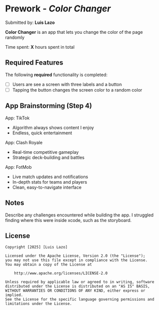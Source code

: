 # Prework - *Color Changer*

Submitted by: **Luis Lazo**

**Color Changer** is an app that lets you change the color of the page randomly

Time spent: **X** hours spent in total

## Required Features

The following **required** functionality is completed:

- [ ] Users are see a screen with three labels and a button
- [ ] Tapping the button changes the screen color to a random color
 
## App Brainstorming (Step 4)

App: TikTok
- Algorithm always shows content I enjoy
- Endless, quick entertainment

App: Clash Royale
- Real-time competitive gameplay
- Strategic deck-building and battles

App: FotMob
- Live match updates and notifications
- In-depth stats for teams and players
- Clean, easy-to-navigate interface

## Notes

Describe any challenges encountered while building the app.
I struggled finding where this were inside xcode, such as the storyboard.

## License

    Copyright [2025] [Luis Lazo]

    Licensed under the Apache License, Version 2.0 (the "License");
    you may not use this file except in compliance with the License.
    You may obtain a copy of the License at

        http://www.apache.org/licenses/LICENSE-2.0

    Unless required by applicable law or agreed to in writing, software
    distributed under the License is distributed on an "AS IS" BASIS,
    WITHOUT WARRANTIES OR CONDITIONS OF ANY KIND, either express or implied.
    See the License for the specific language governing permissions and
    limitations under the License.